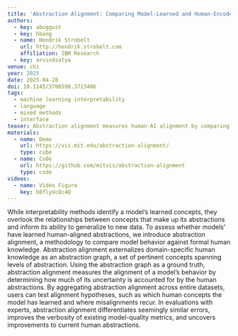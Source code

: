 ```yaml
---
title: 'Abstraction Alignment: Comparing Model-Learned and Human-Encoded Conceptual Relationships'
authors:
  - key: aboggust
  - key: hbang
  - name: Hendrik Strobelt
    url: http://hendrik.strobelt.com
    affiliation: IBM Research
  - key: arvindsatya
venue: chi
year: 2025
date: 2025-04-28
doi: 10.1145/3706598.3713406
tags:
  - machine learning interpretability
  - language
  - mixed methods
  - interface
teaser: Abstraction alignment measures human-AI alignment by comparing model behavior to known human abstractions.
materials:
  - name: Demo
    url: https://vis.mit.edu/abstraction-alignment/
    type: cube
  - name: Code
    url: https://github.com/mitvis/abstraction-alignment
    type: code
videos:
  - name: Video Figure
    key: b8flyUcQc4Q
---
```

While interpretability methods identify a model’s learned concepts, they overlook the relationships between concepts that make up its abstractions and inform its ability to generalize to new data. To assess whether models’ have learned human-aligned abstractions, we introduce abstraction alignment, a methodology to compare model behavior against formal human knowledge. Abstraction alignment externalizes domain-specific human knowledge as an abstraction graph, a set of pertinent concepts spanning levels of abstraction. Using the abstraction graph as a ground truth, abstraction alignment measures the alignment of a model’s behavior by determining how much of its uncertainty is accounted for by the human abstractions. By aggregating abstraction alignment across entire datasets, users can test alignment hypotheses, such as which human concepts the model has learned and where misalignments recur. In evaluations with experts, abstraction alignment differentiates seemingly similar errors, improves the verbosity of existing model-quality metrics, and uncovers improvements to current human abstractions.